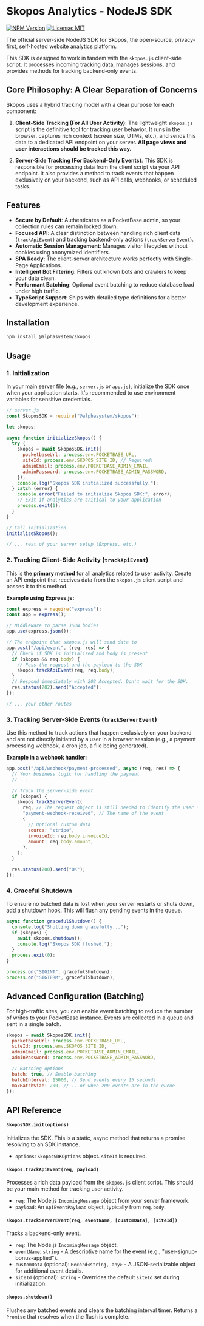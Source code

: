 # Skopos Analytics - NodeJS SDK

[![NPM Version](https://img.shields.io/npm/v/@alphasystem/skopos.svg)](https://www.npmjs.com/package/@alphasystem/skopos)
[![License: MIT](https://img.shields.io/badge/License-MIT-yellow.svg)](https://opensource.org/licenses/MIT)

The official server-side NodeJS SDK for Skopos, the open-source, privacy-first, self-hosted website analytics platform.

This SDK is designed to work in tandem with the `skopos.js` client-side script. It processes incoming tracking data, manages sessions, and provides methods for tracking backend-only events.

## Core Philosophy: A Clear Separation of Concerns

Skopos uses a hybrid tracking model with a clear purpose for each component:

1.  **Client-Side Tracking (For All User Activity)**: The lightweight `skopos.js` script is the definitive tool for tracking user behavior. It runs in the browser, captures rich context (screen size, UTMs, etc.), and sends this data to a dedicated API endpoint on your server. **All page views and user interactions should be tracked this way.**

2.  **Server-Side Tracking (For Backend-Only Events)**: This SDK is responsible for processing data from the client script via your API endpoint. It also provides a method to track events that happen exclusively on your backend, such as API calls, webhooks, or scheduled tasks.

## Features

- **Secure by Default**: Authenticates as a PocketBase admin, so your collection rules can remain locked down.
- **Focused API**: A clear distinction between handling rich client data (`trackApiEvent`) and tracking backend-only actions (`trackServerEvent`).
- **Automatic Session Management**: Manages visitor lifecycles without cookies using anonymized identifiers.
- **SPA Ready**: The client-server architecture works perfectly with Single-Page Applications.
- **Intelligent Bot Filtering**: Filters out known bots and crawlers to keep your data clean.
- **Performant Batching**: Optional event batching to reduce database load under high traffic.
- **TypeScript Support**: Ships with detailed type definitions for a better development experience.

## Installation

```bash
npm install @alphasystem/skopos
```

## Usage

### 1. Initialization

In your main server file (e.g., `server.js` or `app.js`), initialize the SDK once when your application starts. It's recommended to use environment variables for sensitive credentials.

```javascript
// server.js
const SkoposSDK = require("@alphasystem/skopos");

let skopos;

async function initializeSkopos() {
  try {
    skopos = await SkoposSDK.init({
      pocketbaseUrl: process.env.POCKETBASE_URL,
      siteId: process.env.SKOPOS_SITE_ID, // Required!
      adminEmail: process.env.POCKETBASE_ADMIN_EMAIL,
      adminPassword: process.env.POCKETBASE_ADMIN_PASSWORD,
    });
    console.log("Skopos SDK initialized successfully.");
  } catch (error) {
    console.error("Failed to initialize Skopos SDK:", error);
    // Exit if analytics are critical to your application
    process.exit(1);
  }
}

// Call initialization
initializeSkopos();

// ... rest of your server setup (Express, etc.)
```

### 2. Tracking Client-Side Activity (`trackApiEvent`)

This is the **primary method** for all analytics related to user activity. Create an API endpoint that receives data from the `skopos.js` client script and passes it to this method.

**Example using Express.js:**

```javascript
const express = require("express");
const app = express();

// Middleware to parse JSON bodies
app.use(express.json());

// The endpoint that skopos.js will send data to
app.post("/api/event", (req, res) => {
  // Check if SDK is initialized and body is present
  if (skopos && req.body) {
    // Pass the request and the payload to the SDK
    skopos.trackApiEvent(req, req.body);
  }
  // Respond immediately with 202 Accepted. Don't wait for the SDK.
  res.status(202).send("Accepted");
});

// ... your other routes
```

### 3. Tracking Server-Side Events (`trackServerEvent`)

Use this method to track actions that happen exclusively on your backend and are not directly initiated by a user in a browser session (e.g., a payment processing webhook, a cron job, a file being generated).

**Example in a webhook handler:**

```javascript
app.post("/api/webhook/payment-processed", async (req, res) => {
  // Your business logic for handling the payment
  // ...

  // Track the server-side event
  if (skopos) {
    skopos.trackServerEvent(
      req, // The request object is still needed to identify the user session
      "payment-webhook-received", // The name of the event
      {
        // Optional custom data
        source: "stripe",
        invoiceId: req.body.invoiceId,
        amount: req.body.amount,
      },
    );
  }

  res.status(200).send("OK");
});
```

### 4. Graceful Shutdown

To ensure no batched data is lost when your server restarts or shuts down, add a shutdown hook. This will flush any pending events in the queue.

```javascript
async function gracefulShutdown() {
  console.log("Shutting down gracefully...");
  if (skopos) {
    await skopos.shutdown();
    console.log("Skopos SDK flushed.");
  }
  process.exit(0);
}

process.on("SIGINT", gracefulShutdown);
process.on("SIGTERM", gracefulShutdown);
```

## Advanced Configuration (Batching)

For high-traffic sites, you can enable event batching to reduce the number of writes to your PocketBase instance. Events are collected in a queue and sent in a single batch.

```javascript
skopos = await SkoposSDK.init({
  pocketbaseUrl: process.env.POCKETBASE_URL,
  siteId: process.env.SKOPOS_SITE_ID,
  adminEmail: process.env.POCKETBASE_ADMIN_EMAIL,
  adminPassword: process.env.POCKETBASE_ADMIN_PASSWORD,

  // Batching options
  batch: true, // Enable batching
  batchInterval: 15000, // Send events every 15 seconds
  maxBatchSize: 200, // ...or when 200 events are in the queue
});
```

## API Reference

#### `SkoposSDK.init(options)`

Initializes the SDK. This is a static, async method that returns a promise resolving to an SDK instance.

- `options`: `SkoposSDKOptions` object. `siteId` is required.

#### `skopos.trackApiEvent(req, payload)`

Processes a rich data payload from the `skopos.js` client script. This should be your main method for tracking user activity.

- `req`: The Node.js `IncomingMessage` object from your server framework.
- `payload`: An `ApiEventPayload` object, typically from `req.body`.

#### `skopos.trackServerEvent(req, eventName, [customData], [siteId])`

Tracks a backend-only event.

- `req`: The Node.js `IncomingMessage` object.
- `eventName`: `string` - A descriptive name for the event (e.g., "user-signup-bonus-applied").
- `customData` (optional): `Record<string, any>` - A JSON-serializable object for additional event details.
- `siteId` (optional): `string` - Overrides the default `siteId` set during initialization.

#### `skopos.shutdown()`

Flushes any batched events and clears the batching interval timer. Returns a `Promise` that resolves when the flush is complete.
